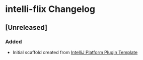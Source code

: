 <!-- Keep a Changelog guide -> https://keepachangelog.com -->

# intelli-flix Changelog

## [Unreleased]
### Added
- Initial scaffold created from [IntelliJ Platform Plugin Template](https://github.com/JetBrains/intellij-platform-plugin-template)
